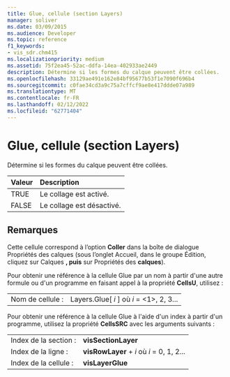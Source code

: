 ```yaml
---
title: Glue, cellule (section Layers)
manager: soliver
ms.date: 03/09/2015
ms.audience: Developer
ms.topic: reference
f1_keywords:
- vis_sdr.chm415
ms.localizationpriority: medium
ms.assetid: 75f2ea45-52ac-ddfa-14ea-402933ae2449
description: Détermine si les formes du calque peuvent être collées.
ms.openlocfilehash: 33129ae491e162e84bf95677b53f1e7090f696b4
ms.sourcegitcommit: c0fae34cd3a9c75a7cffcf9ae8e417ddde07a989
ms.translationtype: MT
ms.contentlocale: fr-FR
ms.lasthandoff: 02/12/2022
ms.locfileid: "62771404"
---
```

# <a name="glue-cell-layers-section"></a>Glue, cellule (section Layers)

Détermine si les formes du calque peuvent être collées.
  
|**Valeur**|**Description**|
|:-----|:-----|
|TRUE  <br/> |Le collage est activé. |
|FALSE  <br/> |Le collage est désactivé. |
   
## <a name="remarks"></a>Remarques

Cette cellule correspond à  l’option **Coller** dans la  boîte de dialogue Propriétés des calques (sous l’onglet Accueil, dans le groupe Édition, cliquez sur Calques **, puis** sur Propriétés des **calques**). 
  
Pour obtenir une référence à la cellule Glue par un nom à partir d'une autre formule ou d'un programme en faisant appel à la propriété **CellsU**, utilisez : 
  
|||
|:-----|:-----|
|Nom de cellule :  <br/> |Layers.Glue[  *i*  ] où  *i*  = <1>, 2, 3... |
   
Pour obtenir une référence à la cellule Glue à l'aide d'un index à partir d'un programme, utilisez la propriété **CellsSRC** avec les arguments suivants : 
  
|||
|:-----|:-----|
|Index de la section :  <br/> |**visSectionLayer** <br/> |
|Index de la ligne :  <br/> |**visRowLayer** +   *i* où *i* = 0, 1, 2... |
|Index de la cellule :  <br/> |**visLayerGlue** <br/> |
   

